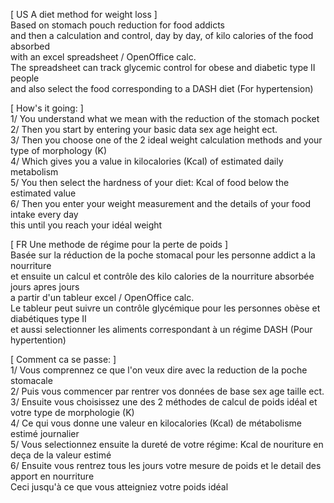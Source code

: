 [ US A diet method for weight loss ] <br />
Based on stomach pouch reduction for food addicts <br />
and then a calculation and control, day by day, of kilo calories of the food absorbed <br />
with an excel spreadsheet / OpenOffice calc. <br />
The spreadsheet can track glycemic control for obese and diabetic type II people <br />
and also select the food corresponding to a DASH diet (For hypertension)

[ How's it going: ] <br />
1/ You understand what we mean with the reduction of the stomach pocket <br />
2/ Then you start by entering your basic data sex age height ect. <br />
3/ Then you choose one of the 2 ideal weight calculation methods and your type of morphology (K) <br />
4/ Which gives you a value in kilocalories (Kcal) of estimated daily metabolism <br />
5/ You then select the hardness of your diet: Kcal of food below the estimated value <br />
6/ Then you enter your weight measurement and the details of your food intake every day <br />
this until you reach your idéal weight <br /> 


[ FR Une methode de régime pour la perte de poids ] <br />
Basée sur la réduction de la poche stomacal pour les personne addict a la nourriture <br />
et ensuite un calcul et contrôle des kilo calories de la nourriture absorbée jours apres jours <br />
a partir d'un tableur excel / OpenOffice calc. <br />
Le tableur peut suivre un contrôle glycémique pour les personnes obèse et diabétiques type II <br />
et aussi selectionner les aliments correspondant à un régime DASH (Pour hypertention) <br />

[ Comment ca se passe: ] <br />
1/ Vous comprennez ce que l'on veux dire avec la reduction de la poche stomacale <br />
2/ Puis vous commencer par rentrer vos données de base sex age taille ect. <br />
3/ Ensuite vous choisissez une des 2 méthodes de calcul de poids idéal et votre type de morphologie (K) <br />
4/ Ce qui vous donne une valeur en kilocalories (Kcal) de métabolisme estimé journalier  <br />
5/ Vous selectionnez ensuite la dureté de votre régime: Kcal de nouriture en deça de la valeur estimé <br />
6/ Ensuite vous rentrez tous les jours votre mesure de poids et le detail des apport en nourriture  <br />
Ceci jusqu'à ce que vous atteigniez votre poids idéal <br />
  
